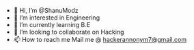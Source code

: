 - 👋 Hi, I’m @ShanuModz
- 👀 I’m interested in Engineering 
- 🌱 I’m currently learning B.E
- 💞️ I’m looking to collaborate on Hacking
- 📫 How to reach me Mail me @ hackerannonym7@gmail.com


<!---
ShanuModz/ShanuModz is a ✨ special ✨ repository because its `README.md` (this file) appears on your GitHub profile.
You can click the Preview link to take a look at your changes.
--->
